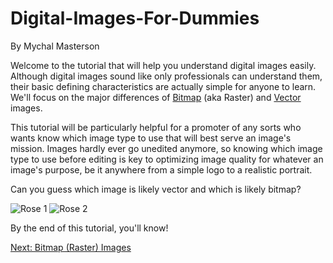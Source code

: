 # Digital-Images-For-Dummies
By Mychal Masterson


Welcome to the tutorial that will help you understand digital images easily. Although digital images sound like only professionals can understand them, their basic defining characteristics are actually simple for anyone to learn. We'll focus on the major differences of [Bitmap](https://github.com/mychalmasterson/Final-Project/blob/master/Bitmap.md) (aka Raster) and [Vector](https://github.com/mychalmasterson/Final-Project/blob/master/Vector.md) images.

This tutorial will be particularly helpful for a promoter of any sorts who wants know which image type to use that will best serve an image's mission. Images hardly ever go unedited anymore, so knowing which image type to use before editing is key to optimizing image quality for whatever an image's purpose, be it anywhere from a simple logo to a realistic portrait.

Can you guess which image is likely vector and which is likely bitmap?

![Rose 1](https://openclipart.org/download/57451/rosa.svg "Rose 1")
![Rose 2](https://images.unsplash.com/photo-1496857239036-1fb137683000?ixlib=rb-1.2.1&ixid=eyJhcHBfaWQiOjEyMDd9&dpr=1&auto=format&fit=crop&w=1000&q=80&cs=tinysrgb "Rose 2")

By the end of this tutorial, you'll know!

[Next: Bitmap (Raster) Images](https://github.com/mychalmasterson/Final-Project/blob/master/Bitmap.md)
